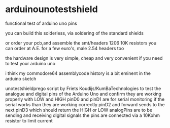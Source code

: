 # arduinounotestshield
functional test of arduino uno pins

you can build this solderless,
via soldering of the standard shields

or order your pcb,and assemble the smt/headers
1206 10K resistors you can order at A.E. for a few euro's, male 2.54 headers too

the hardware design is very simple, cheap and very convenient if you need to test your arduino uno

i think my commodore64 assemblycode history is a bit eminent in the arduino sketch

unotestshieldprego script by Friets Koudijs/KumBaTechnologies
to test the analogue and digital pins of the Arduino Uno
and confirm they are working properly with LOW and HIGH
pinD0 and pinD1 are for serial monitoring
if the serial works than they are working correctly
pinD2 and forward sends to the next pinD3
which should return the HIGH or LOW
analogPins are to be sending and receiving digital signals
the pins are connected via a 10Kohm resistor to limit current

